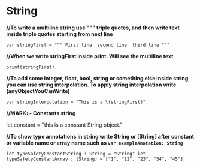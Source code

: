 #  String 


**//To write a multiline string use """ triple quotes, and then write text inside triple quotes starting from next line** 

`var stringFirst = """
First line 
second line 
third line
"""`

**//When we write  stringFirst  inside print. Will see the multiline text**

`print(stringFirst). `

**//To add some integer, float, bool, string or something else inside string you can use  string interpolation. To apply string interpolation write \(anyObjectYouCanWrite)**

`var stringInterpolation = "This is a \(stringFirst)"`


**//MARK: - Constants string**

let constant = "this is a constant String object."

**//To show type annotations in string write String or [String] after constant or variable name or array name such as 
`var exampleAnotation: String`**


`let typeSafetyConstantString : String = "String"
let typeSafetyConstantArray : [String] = ["1", "12", "23", "34", "45"]`
